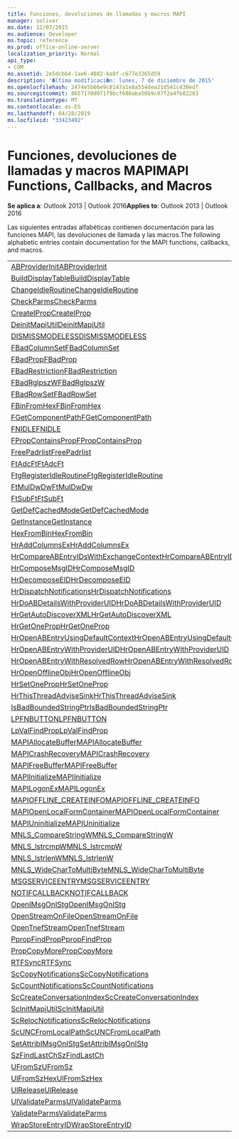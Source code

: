 ```yaml
---
title: Funciones, devoluciones de llamadas y macros MAPI
manager: soliver
ms.date: 12/07/2015
ms.audience: Developer
ms.topic: reference
ms.prod: office-online-server
localization_priority: Normal
api_type:
- COM
ms.assetid: 2e5dcbb4-1ae6-4082-ba8f-c677e3265d59
description: '�ltima modificaci�n: lunes, 7 de diciembre de 2015'
ms.openlocfilehash: 2474e5b66e9c8147a1e8a554dea21d541c430edf
ms.sourcegitcommit: 8657170d071f9bcf680aba50b9c07f2a4fb82283
ms.translationtype: MT
ms.contentlocale: es-ES
ms.lasthandoff: 04/28/2019
ms.locfileid: "33423492"
---
```

# <a name="mapi-functions-callbacks-and-macros"></a><span data-ttu-id="358f8-103">Funciones, devoluciones de llamadas y macros MAPI</span><span class="sxs-lookup"><span data-stu-id="358f8-103">MAPI Functions, Callbacks, and Macros</span></span>

 
  
<span data-ttu-id="358f8-104">**Se aplica a**: Outlook 2013 | Outlook 2016</span><span class="sxs-lookup"><span data-stu-id="358f8-104">**Applies to**: Outlook 2013 | Outlook 2016</span></span> 
  
<span data-ttu-id="358f8-105">Las siguientes entradas alfabéticas contienen documentación para las funciones MAPI, las devoluciones de llamada y las macros.</span><span class="sxs-lookup"><span data-stu-id="358f8-105">The following alphabetic entries contain documentation for the MAPI functions, callbacks, and macros.</span></span> 
  
|||
|:-----|:-----|
|[<span data-ttu-id="358f8-106">ABProviderInit</span><span class="sxs-lookup"><span data-stu-id="358f8-106">ABProviderInit</span></span>](abproviderinit.md) <br/> |[<span data-ttu-id="358f8-107">ACCELERATEABSDI</span><span class="sxs-lookup"><span data-stu-id="358f8-107">ACCELERATEABSDI</span></span>](accelerateabsdi.md) <br/> |
|[<span data-ttu-id="358f8-108">BuildDisplayTable</span><span class="sxs-lookup"><span data-stu-id="358f8-108">BuildDisplayTable</span></span>](builddisplaytable.md) <br/> |[<span data-ttu-id="358f8-109">CALLERRELEASE</span><span class="sxs-lookup"><span data-stu-id="358f8-109">CALLERRELEASE</span></span>](callerrelease.md) <br/> |
|[<span data-ttu-id="358f8-110">ChangeIdleRoutine</span><span class="sxs-lookup"><span data-stu-id="358f8-110">ChangeIdleRoutine</span></span>](changeidleroutine.md) <br/> |[<span data-ttu-id="358f8-111">CheckParameters</span><span class="sxs-lookup"><span data-stu-id="358f8-111">CheckParameters</span></span>](checkparms.md) <br/> |
|[<span data-ttu-id="358f8-112">CheckParms</span><span class="sxs-lookup"><span data-stu-id="358f8-112">CheckParms</span></span>](checkparms.md) <br/> |[<span data-ttu-id="358f8-113">CloseIMsgSession</span><span class="sxs-lookup"><span data-stu-id="358f8-113">CloseIMsgSession</span></span>](closeimsgsession.md) <br/> |
|[<span data-ttu-id="358f8-114">CreateIProp</span><span class="sxs-lookup"><span data-stu-id="358f8-114">CreateIProp</span></span>](createiprop.md) <br/> |[<span data-ttu-id="358f8-115">CreateTable</span><span class="sxs-lookup"><span data-stu-id="358f8-115">CreateTable</span></span>](createtable.md) <br/> |
|[<span data-ttu-id="358f8-116">DeinitMapiUtil</span><span class="sxs-lookup"><span data-stu-id="358f8-116">DeinitMapiUtil</span></span>](deinitmapiutil.md) <br/> |[<span data-ttu-id="358f8-117">DeregisterIdleRoutine</span><span class="sxs-lookup"><span data-stu-id="358f8-117">DeregisterIdleRoutine</span></span>](deregisteridleroutine.md) <br/> |
|[<span data-ttu-id="358f8-118">DISMISSMODELESS</span><span class="sxs-lookup"><span data-stu-id="358f8-118">DISMISSMODELESS</span></span>](dismissmodeless.md) <br/> |[<span data-ttu-id="358f8-119">EnableIdleRoutine</span><span class="sxs-lookup"><span data-stu-id="358f8-119">EnableIdleRoutine</span></span>](enableidleroutine.md) <br/> |
|[<span data-ttu-id="358f8-120">FBadColumnSet</span><span class="sxs-lookup"><span data-stu-id="358f8-120">FBadColumnSet</span></span>](fbadcolumnset.md) <br/> |[<span data-ttu-id="358f8-121">FBadEntryList</span><span class="sxs-lookup"><span data-stu-id="358f8-121">FBadEntryList</span></span>](fbadentrylist.md) <br/> |
|[<span data-ttu-id="358f8-122">FBadProp</span><span class="sxs-lookup"><span data-stu-id="358f8-122">FBadProp</span></span>](fbadprop.md) <br/> |[<span data-ttu-id="358f8-123">FBadPropTag</span><span class="sxs-lookup"><span data-stu-id="358f8-123">FBadPropTag</span></span>](fbadproptag.md) <br/> |
|[<span data-ttu-id="358f8-124">FBadRestriction</span><span class="sxs-lookup"><span data-stu-id="358f8-124">FBadRestriction</span></span>](fbadrestriction.md) <br/> |[<span data-ttu-id="358f8-125">FBadRglpNameID</span><span class="sxs-lookup"><span data-stu-id="358f8-125">FBadRglpNameID</span></span>](fbadrglpnameid.md) <br/> |
|[<span data-ttu-id="358f8-126">FBadRglpszW</span><span class="sxs-lookup"><span data-stu-id="358f8-126">FBadRglpszW</span></span>](fbadrglpszw.md) <br/> |[<span data-ttu-id="358f8-127">FBadRow</span><span class="sxs-lookup"><span data-stu-id="358f8-127">FBadRow</span></span>](fbadrow.md) <br/> |
|[<span data-ttu-id="358f8-128">FBadRowSet</span><span class="sxs-lookup"><span data-stu-id="358f8-128">FBadRowSet</span></span>](fbadrowset.md) <br/> |[<span data-ttu-id="358f8-129">FBadSortOrderSet</span><span class="sxs-lookup"><span data-stu-id="358f8-129">FBadSortOrderSet</span></span>](fbadsortorderset.md) <br/> |
|[<span data-ttu-id="358f8-130">FBinFromHex</span><span class="sxs-lookup"><span data-stu-id="358f8-130">FBinFromHex</span></span>](fbinfromhex.md) <br/> |[<span data-ttu-id="358f8-131">FEqualNames</span><span class="sxs-lookup"><span data-stu-id="358f8-131">FEqualNames</span></span>](fequalnames.md) <br/> |
|[<span data-ttu-id="358f8-132">FGetComponentPath</span><span class="sxs-lookup"><span data-stu-id="358f8-132">FGetComponentPath</span></span>](fgetcomponentpath.md) <br/> |[<span data-ttu-id="358f8-133">FixMAPI</span><span class="sxs-lookup"><span data-stu-id="358f8-133">FixMAPI</span></span>](fixmapi.md) <br/> |
|[<span data-ttu-id="358f8-134">FNIDLE</span><span class="sxs-lookup"><span data-stu-id="358f8-134">FNIDLE</span></span>](fnidle.md) <br/> |[<span data-ttu-id="358f8-135">FPropCompareProp</span><span class="sxs-lookup"><span data-stu-id="358f8-135">FPropCompareProp</span></span>](fpropcompareprop.md) <br/> |
|[<span data-ttu-id="358f8-136">FPropContainsProp</span><span class="sxs-lookup"><span data-stu-id="358f8-136">FPropContainsProp</span></span>](fpropcontainsprop.md) <br/> |[<span data-ttu-id="358f8-137">FPropExists</span><span class="sxs-lookup"><span data-stu-id="358f8-137">FPropExists</span></span>](fpropexists.md) <br/> |
|[<span data-ttu-id="358f8-138">FreePadrlist</span><span class="sxs-lookup"><span data-stu-id="358f8-138">FreePadrlist</span></span>](freepadrlist.md) <br/> |[<span data-ttu-id="358f8-139">FreeProws</span><span class="sxs-lookup"><span data-stu-id="358f8-139">FreeProws</span></span>](freeprows.md) <br/> |
|[<span data-ttu-id="358f8-140">FtAdcFt</span><span class="sxs-lookup"><span data-stu-id="358f8-140">FtAdcFt</span></span>](ftadcft.md) <br/> |[<span data-ttu-id="358f8-141">FtAddFt</span><span class="sxs-lookup"><span data-stu-id="358f8-141">FtAddFt</span></span>](ftaddft.md) <br/> |
|[<span data-ttu-id="358f8-142">FtgRegisterIdleRoutine</span><span class="sxs-lookup"><span data-stu-id="358f8-142">FtgRegisterIdleRoutine</span></span>](ftgregisteridleroutine.md) <br/> |[<span data-ttu-id="358f8-143">FtMulDw</span><span class="sxs-lookup"><span data-stu-id="358f8-143">FtMulDw</span></span>](ftmuldw.md) <br/> |
|[<span data-ttu-id="358f8-144">FtMulDwDw</span><span class="sxs-lookup"><span data-stu-id="358f8-144">FtMulDwDw</span></span>](ftmuldwdw.md) <br/> |[<span data-ttu-id="358f8-145">FtNegFt</span><span class="sxs-lookup"><span data-stu-id="358f8-145">FtNegFt</span></span>](ftnegft.md) <br/> |
|[<span data-ttu-id="358f8-146">FtSubFt</span><span class="sxs-lookup"><span data-stu-id="358f8-146">FtSubFt</span></span>](ftsubft.md) <br/> |[<span data-ttu-id="358f8-147">GetAttribIMsgOnIStg</span><span class="sxs-lookup"><span data-stu-id="358f8-147">GetAttribIMsgOnIStg</span></span>](getattribimsgonistg.md) <br/> |
|[<span data-ttu-id="358f8-148">GetDefCachedMode</span><span class="sxs-lookup"><span data-stu-id="358f8-148">GetDefCachedMode</span></span>](getdefcachedmode.md) <br/> |[<span data-ttu-id="358f8-149">GetDefCachedModeDownloadPubFoldFavs</span><span class="sxs-lookup"><span data-stu-id="358f8-149">GetDefCachedModeDownloadPubFoldFavs</span></span>](getdefcachedmodedownloadpubfoldfavs.md) <br/> |
|[<span data-ttu-id="358f8-150">GetInstance</span><span class="sxs-lookup"><span data-stu-id="358f8-150">GetInstance</span></span>](getinstance.md) <br/> |[<span data-ttu-id="358f8-151">GetTnefStreamCodepage</span><span class="sxs-lookup"><span data-stu-id="358f8-151">GetTnefStreamCodepage</span></span>](gettnefstreamcodepage.md) <br/> |
|[<span data-ttu-id="358f8-152">HexFromBin</span><span class="sxs-lookup"><span data-stu-id="358f8-152">HexFromBin</span></span>](hexfrombin.md) <br/> |[<span data-ttu-id="358f8-153">HrAddColumns</span><span class="sxs-lookup"><span data-stu-id="358f8-153">HrAddColumns</span></span>](hraddcolumns.md) <br/> |
|[<span data-ttu-id="358f8-154">HrAddColumnsEx</span><span class="sxs-lookup"><span data-stu-id="358f8-154">HrAddColumnsEx</span></span>](hraddcolumnsex.md) <br/> |[<span data-ttu-id="358f8-155">HrAllocAdviseSink</span><span class="sxs-lookup"><span data-stu-id="358f8-155">HrAllocAdviseSink</span></span>](hrallocadvisesink.md) <br/> |
|[<span data-ttu-id="358f8-156">HrCompareABEntryIDsWithExchangeContext</span><span class="sxs-lookup"><span data-stu-id="358f8-156">HrCompareABEntryIDsWithExchangeContext</span></span>](hrcompareabentryidswithexchangecontext.md) <br/> |[<span data-ttu-id="358f8-157">HrComposeEID</span><span class="sxs-lookup"><span data-stu-id="358f8-157">HrComposeEID</span></span>](hrcomposeeid.md) <br/> |
|[<span data-ttu-id="358f8-158">HrComposeMsgID</span><span class="sxs-lookup"><span data-stu-id="358f8-158">HrComposeMsgID</span></span>](hrcomposemsgid.md) <br/> |[<span data-ttu-id="358f8-159">HrCreateOfflineObj</span><span class="sxs-lookup"><span data-stu-id="358f8-159">HrCreateOfflineObj</span></span>](hrcreateofflineobj.md) <br/> |
|[<span data-ttu-id="358f8-160">HrDecomposeEID</span><span class="sxs-lookup"><span data-stu-id="358f8-160">HrDecomposeEID</span></span>](hrdecomposeeid.md) <br/> |[<span data-ttu-id="358f8-161">HrDecomposeMsgID</span><span class="sxs-lookup"><span data-stu-id="358f8-161">HrDecomposeMsgID</span></span>](hrdecomposemsgid.md) <br/> |
|[<span data-ttu-id="358f8-162">HrDispatchNotifications</span><span class="sxs-lookup"><span data-stu-id="358f8-162">HrDispatchNotifications</span></span>](hrdispatchnotifications.md) <br/> |[<span data-ttu-id="358f8-163">HrDoABDetailsWithExchangeContext</span><span class="sxs-lookup"><span data-stu-id="358f8-163">HrDoABDetailsWithExchangeContext</span></span>](hrdoabdetailswithexchangecontext.md) <br/> |
|[<span data-ttu-id="358f8-164">HrDoABDetailsWithProviderUID</span><span class="sxs-lookup"><span data-stu-id="358f8-164">HrDoABDetailsWithProviderUID</span></span>](hrdoabdetailswithprovideruid.md) <br/> |[<span data-ttu-id="358f8-165">HrEntryIDFromSz</span><span class="sxs-lookup"><span data-stu-id="358f8-165">HrEntryIDFromSz</span></span>](hrentryidfromsz.md) <br/> |
|[<span data-ttu-id="358f8-166">HrGetAutoDiscoverXML</span><span class="sxs-lookup"><span data-stu-id="358f8-166">HrGetAutoDiscoverXML</span></span>](hrgetautodiscoverxml.md) <br/> |[<span data-ttu-id="358f8-167">HrGetGALFromEmsmdbUID</span><span class="sxs-lookup"><span data-stu-id="358f8-167">HrGetGALFromEmsmdbUID</span></span>](hrgetgalfromemsmdbuid.md) <br/> |
|[<span data-ttu-id="358f8-168">HrGetOneProp</span><span class="sxs-lookup"><span data-stu-id="358f8-168">HrGetOneProp</span></span>](hrgetoneprop.md) <br/> |[<span data-ttu-id="358f8-169">HrIStorageFromStream</span><span class="sxs-lookup"><span data-stu-id="358f8-169">HrIStorageFromStream</span></span>](hristoragefromstream.md) <br/> |
|[<span data-ttu-id="358f8-170">HrOpenABEntryUsingDefaultContext</span><span class="sxs-lookup"><span data-stu-id="358f8-170">HrOpenABEntryUsingDefaultContext</span></span>](hropenabentryusingdefaultcontext.md) <br/> |[<span data-ttu-id="358f8-171">HrOpenABEntryWithExchangeContext</span><span class="sxs-lookup"><span data-stu-id="358f8-171">HrOpenABEntryWithExchangeContext</span></span>](hropenabentrywithexchangecontext.md) <br/> |
|[<span data-ttu-id="358f8-172">HrOpenABEntryWithProviderUID</span><span class="sxs-lookup"><span data-stu-id="358f8-172">HrOpenABEntryWithProviderUID</span></span>](hropenabentrywithprovideruid.md) <br/> |[<span data-ttu-id="358f8-173">HrOpenABEntryWithProviderUIDSupport</span><span class="sxs-lookup"><span data-stu-id="358f8-173">HrOpenABEntryWithProviderUIDSupport</span></span>](hropenabentrywithprovideruidsupport.md) <br/> |
|[<span data-ttu-id="358f8-174">HrOpenABEntryWithResolvedRow</span><span class="sxs-lookup"><span data-stu-id="358f8-174">HrOpenABEntryWithResolvedRow</span></span>](hropenabentrywithresolvedrow.md) <br/> |[<span data-ttu-id="358f8-175">HrOpenABEntryWithSupport</span><span class="sxs-lookup"><span data-stu-id="358f8-175">HrOpenABEntryWithSupport</span></span>](hropenabentrywithsupport.md) <br/> |
|[<span data-ttu-id="358f8-176">HrOpenOfflineObj</span><span class="sxs-lookup"><span data-stu-id="358f8-176">HrOpenOfflineObj</span></span>](hropenofflineobj.md) <br/> |[<span data-ttu-id="358f8-177">HrQueryAllRows</span><span class="sxs-lookup"><span data-stu-id="358f8-177">HrQueryAllRows</span></span>](hrqueryallrows.md) <br/> |
|[<span data-ttu-id="358f8-178">HrSetOneProp</span><span class="sxs-lookup"><span data-stu-id="358f8-178">HrSetOneProp</span></span>](hrsetoneprop.md) <br/> |[<span data-ttu-id="358f8-179">HrSzFromEntryID</span><span class="sxs-lookup"><span data-stu-id="358f8-179">HrSzFromEntryID</span></span>](hrszfromentryid.md) <br/> |
|[<span data-ttu-id="358f8-180">HrThisThreadAdviseSink</span><span class="sxs-lookup"><span data-stu-id="358f8-180">HrThisThreadAdviseSink</span></span>](hrthisthreadadvisesink.md) <br/> |[<span data-ttu-id="358f8-181">HrValidateIPMSubtree</span><span class="sxs-lookup"><span data-stu-id="358f8-181">HrValidateIPMSubtree</span></span>](hrvalidateipmsubtree.md) <br/> |
|[<span data-ttu-id="358f8-182">IsBadBoundedStringPtr</span><span class="sxs-lookup"><span data-stu-id="358f8-182">IsBadBoundedStringPtr</span></span>](isbadboundedstringptr.md) <br/> |[<span data-ttu-id="358f8-183">LAUNCHWIZARDENTRY</span><span class="sxs-lookup"><span data-stu-id="358f8-183">LAUNCHWIZARDENTRY</span></span>](launchwizardentry.md) <br/> |
|[<span data-ttu-id="358f8-184">LPFNBUTTON</span><span class="sxs-lookup"><span data-stu-id="358f8-184">LPFNBUTTON</span></span>](lpfnbutton.md) <br/> |[<span data-ttu-id="358f8-185">LPropCompareProp</span><span class="sxs-lookup"><span data-stu-id="358f8-185">LPropCompareProp</span></span>](lpropcompareprop.md) <br/> |
|[<span data-ttu-id="358f8-186">LpValFindProp</span><span class="sxs-lookup"><span data-stu-id="358f8-186">LpValFindProp</span></span>](lpvalfindprop.md) <br/> |[<span data-ttu-id="358f8-187">MAPIAdminProfiles</span><span class="sxs-lookup"><span data-stu-id="358f8-187">MAPIAdminProfiles</span></span>](mapiadminprofiles.md) <br/> |
|[<span data-ttu-id="358f8-188">MAPIAllocateBuffer</span><span class="sxs-lookup"><span data-stu-id="358f8-188">MAPIAllocateBuffer</span></span>](mapiallocatebuffer.md) <br/> |[<span data-ttu-id="358f8-189">MAPIAllocateMore</span><span class="sxs-lookup"><span data-stu-id="358f8-189">MAPIAllocateMore</span></span>](mapiallocatemore.md) <br/> |
|[<span data-ttu-id="358f8-190">MAPICrashRecovery</span><span class="sxs-lookup"><span data-stu-id="358f8-190">MAPICrashRecovery</span></span>](mapicrashrecovery.md) <br/> |[<span data-ttu-id="358f8-191">MAPIDeInitIdle</span><span class="sxs-lookup"><span data-stu-id="358f8-191">MAPIDeInitIdle</span></span>](mapideinitidle.md) <br/> |
|[<span data-ttu-id="358f8-192">MAPIFreeBuffer</span><span class="sxs-lookup"><span data-stu-id="358f8-192">MAPIFreeBuffer</span></span>](mapifreebuffer.md) <br/> |[<span data-ttu-id="358f8-193">MAPIGetDefaultMalloc</span><span class="sxs-lookup"><span data-stu-id="358f8-193">MAPIGetDefaultMalloc</span></span>](mapigetdefaultmalloc.md) <br/> |
|[<span data-ttu-id="358f8-194">MAPIInitialize</span><span class="sxs-lookup"><span data-stu-id="358f8-194">MAPIInitialize</span></span>](mapiinitialize.md) <br/> |[<span data-ttu-id="358f8-195">MAPIInitIdle</span><span class="sxs-lookup"><span data-stu-id="358f8-195">MAPIInitIdle</span></span>](mapiinitidle.md) <br/> |
|[<span data-ttu-id="358f8-196">MAPILogonEx</span><span class="sxs-lookup"><span data-stu-id="358f8-196">MAPILogonEx</span></span>](mapilogonex.md) <br/> |[<span data-ttu-id="358f8-197">MAPIOFFLINE_AGGREGATEINFO</span><span class="sxs-lookup"><span data-stu-id="358f8-197">MAPIOFFLINE_AGGREGATEINFO</span></span>](mapioffline_aggregateinfo.md) <br/> |
|[<span data-ttu-id="358f8-198">MAPIOFFLINE_CREATEINFO</span><span class="sxs-lookup"><span data-stu-id="358f8-198">MAPIOFFLINE_CREATEINFO</span></span>](mapioffline_createinfo.md) <br/> |[<span data-ttu-id="358f8-199">MAPIOpenFormMgr</span><span class="sxs-lookup"><span data-stu-id="358f8-199">MAPIOpenFormMgr</span></span>](mapiopenformmgr.md) <br/> |
|[<span data-ttu-id="358f8-200">MAPIOpenLocalFormContainer</span><span class="sxs-lookup"><span data-stu-id="358f8-200">MAPIOpenLocalFormContainer</span></span>](mapiopenlocalformcontainer.md) <br/> |[<span data-ttu-id="358f8-201">MAPIReallocateBuffer</span><span class="sxs-lookup"><span data-stu-id="358f8-201">MAPIReallocateBuffer</span></span>](mapireallocatebuffer.md) <br/> |
|[<span data-ttu-id="358f8-202">MAPIUninitialize</span><span class="sxs-lookup"><span data-stu-id="358f8-202">MAPIUninitialize</span></span>](mapiuninitialize.md) <br/> |[<span data-ttu-id="358f8-203">MapStorageSCode</span><span class="sxs-lookup"><span data-stu-id="358f8-203">MapStorageSCode</span></span>](mapstoragescode.md) <br/> |
|[<span data-ttu-id="358f8-204">MNLS_CompareStringW</span><span class="sxs-lookup"><span data-stu-id="358f8-204">MNLS_CompareStringW</span></span>](mnls_comparestringw.md) <br/> |[<span data-ttu-id="358f8-205">MNLS_IsBadStringPtrW</span><span class="sxs-lookup"><span data-stu-id="358f8-205">MNLS_IsBadStringPtrW</span></span>](mnls_isbadstringptrw.md) <br/> |
|[<span data-ttu-id="358f8-206">MNLS_lstrcmpW</span><span class="sxs-lookup"><span data-stu-id="358f8-206">MNLS_lstrcmpW</span></span>](mnls_lstrcmpw.md) <br/> |[<span data-ttu-id="358f8-207">MNLS_lstrcpyW</span><span class="sxs-lookup"><span data-stu-id="358f8-207">MNLS_lstrcpyW</span></span>](mnls_lstrcpyw.md) <br/> |
|[<span data-ttu-id="358f8-208">MNLS_lstrlenW</span><span class="sxs-lookup"><span data-stu-id="358f8-208">MNLS_lstrlenW</span></span>](mnls_lstrlenw.md) <br/> |[<span data-ttu-id="358f8-209">MNLS_MultiByteToWideChar</span><span class="sxs-lookup"><span data-stu-id="358f8-209">MNLS_MultiByteToWideChar</span></span>](mnls_multibytetowidechar.md) <br/> |
|[<span data-ttu-id="358f8-210">MNLS_WideCharToMultiByte</span><span class="sxs-lookup"><span data-stu-id="358f8-210">MNLS_WideCharToMultiByte</span></span>](mnls_widechartomultibyte.md) <br/> |[<span data-ttu-id="358f8-211">MSGCALLRELEASE</span><span class="sxs-lookup"><span data-stu-id="358f8-211">MSGCALLRELEASE</span></span>](msgcallrelease.md) <br/> |
|[<span data-ttu-id="358f8-212">MSGSERVICEENTRY</span><span class="sxs-lookup"><span data-stu-id="358f8-212">MSGSERVICEENTRY</span></span>](msgserviceentry.md) <br/> |[<span data-ttu-id="358f8-213">MSProviderInit</span><span class="sxs-lookup"><span data-stu-id="358f8-213">MSProviderInit</span></span>](msproviderinit.md) <br/> |
|[<span data-ttu-id="358f8-214">NOTIFCALLBACK</span><span class="sxs-lookup"><span data-stu-id="358f8-214">NOTIFCALLBACK</span></span>](notifcallback.md) <br/> |[<span data-ttu-id="358f8-215">NSTServiceEntry</span><span class="sxs-lookup"><span data-stu-id="358f8-215">NSTServiceEntry</span></span>](nstserviceentry.md) <br/> |
|[<span data-ttu-id="358f8-216">OpenIMsgOnIStg</span><span class="sxs-lookup"><span data-stu-id="358f8-216">OpenIMsgOnIStg</span></span>](openimsgonistg.md) <br/> |[<span data-ttu-id="358f8-217">OpenIMsgSession</span><span class="sxs-lookup"><span data-stu-id="358f8-217">OpenIMsgSession</span></span>](openimsgsession.md) <br/> |
|[<span data-ttu-id="358f8-218">OpenStreamOnFile</span><span class="sxs-lookup"><span data-stu-id="358f8-218">OpenStreamOnFile</span></span>](openstreamonfile.md) <br/> |[<span data-ttu-id="358f8-219">OpenStreamOnFileW</span><span class="sxs-lookup"><span data-stu-id="358f8-219">OpenStreamOnFileW</span></span>](openstreamonfilew.md) <br/> |
|[<span data-ttu-id="358f8-220">OpenTnefStream</span><span class="sxs-lookup"><span data-stu-id="358f8-220">OpenTnefStream</span></span>](opentnefstream.md) <br/> |[<span data-ttu-id="358f8-221">OpenTnefStreamEx</span><span class="sxs-lookup"><span data-stu-id="358f8-221">OpenTnefStreamEx</span></span>](opentnefstreamex.md) <br/> |
|[<span data-ttu-id="358f8-222">PpropFindProp</span><span class="sxs-lookup"><span data-stu-id="358f8-222">PpropFindProp</span></span>](ppropfindprop.md) <br/> |[<span data-ttu-id="358f8-223">PreprocessMessage</span><span class="sxs-lookup"><span data-stu-id="358f8-223">PreprocessMessage</span></span>](preprocessmessage.md) <br/> |
|[<span data-ttu-id="358f8-224">PropCopyMore</span><span class="sxs-lookup"><span data-stu-id="358f8-224">PropCopyMore</span></span>](propcopymore.md) <br/> |[<span data-ttu-id="358f8-225">RemovePreprocessInfo</span><span class="sxs-lookup"><span data-stu-id="358f8-225">RemovePreprocessInfo</span></span>](removepreprocessinfo.md) <br/> |
|[<span data-ttu-id="358f8-226">RTFSync</span><span class="sxs-lookup"><span data-stu-id="358f8-226">RTFSync</span></span>](rtfsync.md) <br/> |[<span data-ttu-id="358f8-227">ScBinFromHexBounded</span><span class="sxs-lookup"><span data-stu-id="358f8-227">ScBinFromHexBounded</span></span>](scbinfromhexbounded.md) <br/> |
|[<span data-ttu-id="358f8-228">ScCopyNotifications</span><span class="sxs-lookup"><span data-stu-id="358f8-228">ScCopyNotifications</span></span>](sccopynotifications.md) <br/> |[<span data-ttu-id="358f8-229">ScCopyProps</span><span class="sxs-lookup"><span data-stu-id="358f8-229">ScCopyProps</span></span>](sccopyprops.md) <br/> |
|[<span data-ttu-id="358f8-230">ScCountNotifications</span><span class="sxs-lookup"><span data-stu-id="358f8-230">ScCountNotifications</span></span>](sccountnotifications.md) <br/> |[<span data-ttu-id="358f8-231">ScCountProps</span><span class="sxs-lookup"><span data-stu-id="358f8-231">ScCountProps</span></span>](sccountprops.md) <br/> |
|[<span data-ttu-id="358f8-232">ScCreateConversationIndex</span><span class="sxs-lookup"><span data-stu-id="358f8-232">ScCreateConversationIndex</span></span>](sccreateconversationindex.md) <br/> |[<span data-ttu-id="358f8-233">ScDupPropset</span><span class="sxs-lookup"><span data-stu-id="358f8-233">ScDupPropset</span></span>](scduppropset.md) <br/> |
|[<span data-ttu-id="358f8-234">ScInitMapiUtil</span><span class="sxs-lookup"><span data-stu-id="358f8-234">ScInitMapiUtil</span></span>](scinitmapiutil.md) <br/> |[<span data-ttu-id="358f8-235">ScLocalPathFromUNC</span><span class="sxs-lookup"><span data-stu-id="358f8-235">ScLocalPathFromUNC</span></span>](sclocalpathfromunc.md) <br/> |
|[<span data-ttu-id="358f8-236">ScRelocNotifications</span><span class="sxs-lookup"><span data-stu-id="358f8-236">ScRelocNotifications</span></span>](screlocnotifications.md) <br/> |[<span data-ttu-id="358f8-237">ScRelocProps</span><span class="sxs-lookup"><span data-stu-id="358f8-237">ScRelocProps</span></span>](screlocprops.md) <br/> |
|[<span data-ttu-id="358f8-238">ScUNCFromLocalPath</span><span class="sxs-lookup"><span data-stu-id="358f8-238">ScUNCFromLocalPath</span></span>](scuncfromlocalpath.md) <br/> |[<span data-ttu-id="358f8-239">SERVICEWIZARDDLGPROC</span><span class="sxs-lookup"><span data-stu-id="358f8-239">SERVICEWIZARDDLGPROC</span></span>](servicewizarddlgproc.md) <br/> |
|[<span data-ttu-id="358f8-240">SetAttribIMsgOnIStg</span><span class="sxs-lookup"><span data-stu-id="358f8-240">SetAttribIMsgOnIStg</span></span>](setattribimsgonistg.md) <br/> |[<span data-ttu-id="358f8-241">SzFindCh</span><span class="sxs-lookup"><span data-stu-id="358f8-241">SzFindCh</span></span>](szfindch.md) <br/> |
|[<span data-ttu-id="358f8-242">SzFindLastCh</span><span class="sxs-lookup"><span data-stu-id="358f8-242">SzFindLastCh</span></span>](szfindlastch.md) <br/> |[<span data-ttu-id="358f8-243">SzFindSz</span><span class="sxs-lookup"><span data-stu-id="358f8-243">SzFindSz</span></span>](szfindsz.md) <br/> |
|[<span data-ttu-id="358f8-244">UFromSz</span><span class="sxs-lookup"><span data-stu-id="358f8-244">UFromSz</span></span>](ufromsz.md) <br/> |[<span data-ttu-id="358f8-245">UlAddRef</span><span class="sxs-lookup"><span data-stu-id="358f8-245">UlAddRef</span></span>](uladdref.md) <br/> |
|[<span data-ttu-id="358f8-246">UlFromSzHex</span><span class="sxs-lookup"><span data-stu-id="358f8-246">UlFromSzHex</span></span>](ulfromszhex.md) <br/> |[<span data-ttu-id="358f8-247">UlPropSize</span><span class="sxs-lookup"><span data-stu-id="358f8-247">UlPropSize</span></span>](ulpropsize.md) <br/> |
|[<span data-ttu-id="358f8-248">UlRelease</span><span class="sxs-lookup"><span data-stu-id="358f8-248">UlRelease</span></span>](ulrelease.md) <br/> |[<span data-ttu-id="358f8-249">UlValidateParameters</span><span class="sxs-lookup"><span data-stu-id="358f8-249">UlValidateParameters</span></span>](ulvalidateparameters.md) <br/> |
|[<span data-ttu-id="358f8-250">UlValidateParms</span><span class="sxs-lookup"><span data-stu-id="358f8-250">UlValidateParms</span></span>](ulvalidateparms.md) <br/> |[<span data-ttu-id="358f8-251">ValidateParameters</span><span class="sxs-lookup"><span data-stu-id="358f8-251">ValidateParameters</span></span>](validateparameters.md) <br/> |
|[<span data-ttu-id="358f8-252">ValidateParms</span><span class="sxs-lookup"><span data-stu-id="358f8-252">ValidateParms</span></span>](validateparms.md) <br/> |[<span data-ttu-id="358f8-253">WIZARDENTRY</span><span class="sxs-lookup"><span data-stu-id="358f8-253">WIZARDENTRY</span></span>](wizardentry.md) <br/> |
|[<span data-ttu-id="358f8-254">WrapStoreEntryID</span><span class="sxs-lookup"><span data-stu-id="358f8-254">WrapStoreEntryID</span></span>](wrapstoreentryid.md) <br/> |[<span data-ttu-id="358f8-255">XPProviderInit</span><span class="sxs-lookup"><span data-stu-id="358f8-255">XPProviderInit</span></span>](xpproviderinit.md) <br/> |
   

